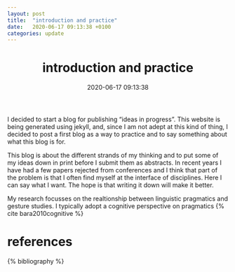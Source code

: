 ```yaml
---
layout: post
title:  "introduction and practice"
date:   2020-06-17 09:13:38 +0100
categories: update
---
```


<title>introduction and practice</title>
  <style>
      code{white-space: pre-wrap;}
      span.smallcaps{font-variant: small-caps;}
      span.underline{text-decoration: underline;}
      div.column{display: inline-block; vertical-align: top; width: 50%;}
  </style>
  <!--[if lt IE 9]>
    <script src="//cdnjs.cloudflare.com/ajax/libs/html5shiv/3.7.3/html5shiv-printshiv.min.js"></script>
  <![endif]-->
<body>
<header id="title-block-header">
<h1 class="title">introduction and practice</h1>
<p class="date">2020-06-17 09:13:38</p>
</header>
<p>I decided to start a blog for publishing “ideas in progress”. This website is being generated using jekyll, and, since I am not adept at this kind of thing, I decided to post a first blog as a way to practice and to say something about what this blog is for.</p>
<p>This blog is about the different strands of my thinking and to put some of my ideas down in print before I submit them as abstracts. In recent years I have had a few papers rejected from conferences and I think that part of the problem is that I often find myself at the interface of disciplines. Here I can say what I want. The hope is that writing it down will make it better.</p>
<p>My research focusses on the realtionship between linguistic pragmatics and gesture studies. I typically adopt a cognitive perspective on pragmatics {% cite bara2010cognitive %}

# references

{% bibliography %}

</body>

